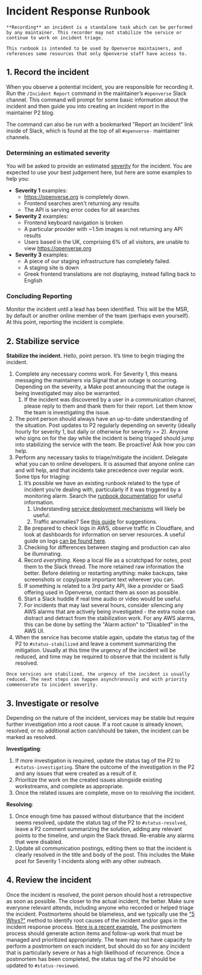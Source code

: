 # Incident Response Runbook

```{note}
**Recording** an incident is a standalone task which can be performed by any maintainer. This recorder may not stabilize the service or continue to work on incident triage.
```

```{note}
This runbook is intended to be used by Openverse maintainers, and references some resources that only Openverse staff have access to.
```

## 1. Record the incident

When you observe a potential incident, you are responsible for recording it. Run
the `/Incident Report` command in the maintainer’s `#openverse` Slack channel.
This command will prompt for some basic information about the incident and then
guide you into creating an incident report in the maintainer P2 blog.

The command can also be run with a bookmarked "Report an Incident" link inside
of Slack, which is found at the top of all `#openverse-` maintainer channels.

### Determining an estimated severity

You will be asked to provide an estimated
[severity](/meta/incidents/index.md#severity) for the incident. You are expected
to use your best judgement here, but here are some examples to help you:

- **Severity 1** examples:
  - <https://openverse.org> is completely down.
  - Frontend searches aren't returning any results
  - The API is serving error codes for all searches
- **Severity 2** examples:
  - Frontend keyboard navigation is broken
  - A particular provider with ~1.5m images is not returning any API results
  - Users based in the UK, comprising 6% of all visitors, are unable to view
    <https://openverse.org>
- **Severity 3** examples:
  - A piece of our staging infrastructure has completely failed.
  - A staging site is down
  - Greek frontend translations are not displaying, instead falling back to
    English

### Concluding Reporting

Monitor the incident until a lead has been identified. This will be the MSR, by
default or another online member of the team (perhaps even yourself). At this
point, reporting the incident is complete.

## 2. Stabilize service

**Stabilize the incident.** Hello, point person. It’s time to begin triaging the
incident.

1. Complete any necessary comms work. For Severity 1, this means messaging the
   maintainers via Signal that an outage is occurring. Depending on the
   severity, a Make post announcing that the outage is being investigated may
   also be warranted.
   1. If the incident was discovered by a user in a communication channel,
      please reply to them and thank them for their report. Let them know the
      team is investigating the issue.
2. The point person should always have an up-to-date understanding of the
   situation. Post updates to P2 regularly depending on severity (ideally hourly
   for severity 1, but daily or otherwise for severity >= 2). Anyone who signs
   on for the day while the incident is being triaged should jump into
   stabilizing the service with the team. Be proactive! Ask how you can help.
3. Perform any necessary tasks to triage/mitigate the incident. Delegate what
   you can to online developers. It is assumed that anyone online can and will
   help, and that incidents take precedence over regular work. Some tips for
   triaging:
   1. It’s possible we have an existing runbook related to the type of incident
      you’re dealing with, particularly if it was triggered by a monitoring
      alarm. Search the
      [runbook documentation](/meta/monitoring/runbooks/index.md) for useful
      information.
      1. Understanding [service deployment mechanisms](/general/deployment.md)
         will likely be useful.
      2. Traffic anomalies? See
         [this guide](/meta/monitoring/traffic/runbooks/identifying-and-blocking-traffic-anomalies.md)
         for suggestions.
   2. Be prepared to check logs in AWS, observe traffic in Cloudflare, and look
      at dashboards for information on server resources. A useful guide on logs
      [can be found here](/meta/monitoring/cloudwatch_logs/index.md).
   3. Checking for differences between staging and production can also be
      illuminating.
   4. Record _everything_. Keep a local file as a scratchpad for notes, post
      them to the Slack thread. The more retained raw information the better.
      Before deleting or restarting anything: make backups, take screenshots or
      copy/paste important text wherever you can.
   5. If something is related to a 3rd party API, like a provider or SaaS
      offering used in Openverse, contact them as soon as possible.
   6. Start a Slack huddle if real time audio or video would be useful.
   7. For incidents that may last several hours, consider silencing any AWS
      alarms that are actively being investigated - the extra noise can distract
      and detract from the stabilization work. For any AWS alarms, this can be
      done by setting the "Alarm action" to "Disabled" in the AWS UI.
4. When the service has become stable again, update the status tag of the P2 to
   `#status-stabilized` and leave a comment summarizing the mitigation. Usually
   at this time the urgency of the incident will be reduced, and time may be
   required to observe that the incident is fully resolved.

```{note}
Once services are stabilized, the urgency of the incident is usually reduced. The next steps can happen asynchronously and with priority commenserate to incident severity.
```

## 3. Investigate or resolve

Depending on the nature of the incident, services may be stable but require
further investigation into a root cause. If a root cause is already known,
resolved, or no additional action can/should be taken, the incident can be
marked as resolved.

**Investigating**:

1. If more investigation is required, update the status tag of the P2 to
   `#status-investigating`. Share the outcome of the investigation in the P2 and
   any issues that were created as a result of it.
2. Prioritize the work on the created issues alongside existing workstreams, and
   complete as appropriate.
3. Once the related issues are complete, move on to resolving the incident.

**Resolving**:

1. Once enough time has passed without disturbance that the incident seems
   resolved, update the status tag of the P2 to `#status-resolved`, leave a P2
   comment summarizing the solution, adding any relevant points to the timeline,
   and unpin the Slack thread. Re-enable any alarms that were disabled.
2. Update all communication postings, editing them so that the incident is
   clearly resolved in the title and body of the post. This includes the Make
   post for Severity 1 incidents along with any other outreach.

## 4. Review the incident

Once the incident is resolved, the point person should host a retrospective as
soon as possible. The closer to the actual incident, the better. Make sure
everyone relevant attends, including anyone who recorded or helped triage the
incident. Postmortems should be blameless, and we typically use the
["5 Whys?"](https://www.mindtools.com/a3mi00v/5-whys) method to identify root
causes of the incident and/or gaps in the incident response process.
[Here is a recent example.](https://docs.google.com/document/d/1VGCWR85ipt_grLbDu_mKN31RAPTNEL_emvqDj1vcg20/edit)
The postmortem process should generate action items and follow-up work that must
be managed and prioritized appropriately. The team may not have capacity to
perform a postmortem on each incident, but should do so for any incident that is
particularly severe or has a high likelihood of recurrence. Once a postmortem
has been completed, the status tag of the P2 should be updated to
`#status-reviewed`.
